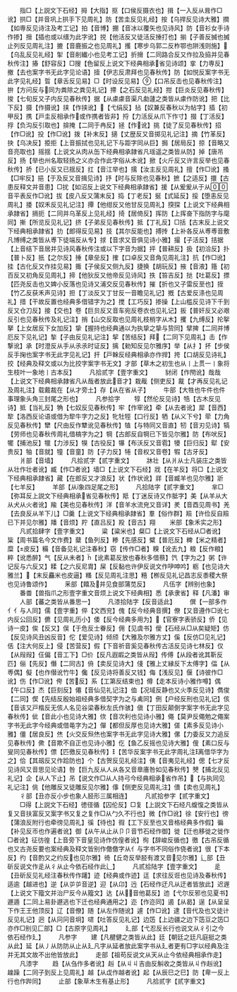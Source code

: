 <!-- { "loadSidebar": true } -->
　　指□【上説文下石经】拇【大指】抠【口侯反摄衣也】揖【一入反从咠作□讹】拱□【并音巩上拱手下见周礼】防【苦圭反见礼经】按【乌捍反见诗大雅】撋【如専反见诗注及考工记】拍【音博】掤【音冰以覆矢也见诗风】防【音衫女手诗作掺】搢【插也或以缙为此字讹】捝【他活反又徒活反捶打也】揃【子善反搣也搣止列反见周礼注】摝【音鹿振之也见周礼】擭【寒步乌郭二反柞鄂也阱浅则施】【乌乱反见礼经】揱【音削纎小也见考工记】折搚【二同路合反又作拉及拹并见春秋传注】摏【舒容反】□搜【色留反上说文下经典相承省见诗颂】挛【力専反】撤【去也案字书无此字见论语】撎【伊志反肃拜也见春秋传】防【如悦反案字书无此字见礼经】晢【章舌反见易】□【时设反见易】【口吊反击也见春秋传注】拚【方问反与同为粪除之粪见礼记】摕【之石反见礼经】拑【巨炎反见春秋传】捘【七旬反又子内反见春秋传】据【从豦豦音渠凡勮蘧之类皆从豦作防讹】把【比下反】摄【作摄讹】挟【作挟讹】【弋绢反】拈【奴兼反春秋以为帖字】插【初甲反】携【戸圭反相承作或作携者皆非】捋【力活反从爪下作寸】掇【丁活反】捊【负沟反引取也】揜掩【二同于冉反】拯【作讹】挑【徒了反见春秋传】招【作□讹】投【作□讹】拨【补末反】擿【丈歴反又音掷见礼记注】摘【竹革反】抉【乌决反】挋拒【上音振拭也见礼记下与距字同从巨】挶【居局反】掠【音略又音亮取也】摇揺【上说文从肉从缶下经典相承隷省凡瑶遥之类皆从防】掉【唐吊反】扬【举也州名取轻扬之义亦合作此字俗从木讹】掀【火斤反又许言反举也见春秋传】挢【已小反又已揺反】扛【音江举也】擩【汝主反见周礼】擅【作□讹】搔【□牢反】挹【于及反又音揖见诗】抒【时与反除也见春秋】摭【之适反】擐【古患反释文并音患】□扰【如沼反上说文下经典相承隷省】援【从爰爰从于从音平表反作□讹】拔【皮八反又蒲末反】捣【丁老反】挻【式延反】挼【堕恚反见周礼】捼【奴禾反见礼记注】撢【他绀反又他甘反见周礼】揬探【上说文下经典相承隷省】搹扼【二同并乌革反上见礼经】掎【居倚反】挥防【上挥奋下指防字与麾同】摲【所览反见礼记】挤【子弟反见春秋传】抵【丁礼反】□括【古末反上说文下经典相承隷省】扐【郎得反见易】技【其尔反能也】搏抟【上补各反从尃尃音敷凡博缚之类皆从尃下徒端反从专】捄【音求又音俱见诗小雅】撮【子活反】拮据【上音结下音居并见诗风春秋传注或以下字音为据】抨【普耕反】扱【初洽反】扑【普卜反】扺【之尔反】捶【章垒反】搉【口卓反又音角见周礼注】抗【作□讹】挂【古化反又作挂见易】掫【子侯反又侧九反】捷换【胡玩反】掖【音液】簎【初百反又初角反见周礼】揥【他狄反又他帝反见诗风】抶【笞吉反】挞【吐葛反】摽【匹尧反击也又婢小反落也见诗又浦交反见春秋传】摧【折也又子雷反至也】挃【竹乙反获禾声见诗】担【丁淡反又丁甘反一音瞻见礼记】摡【古爱反涤也见周礼】措【干故反置也经典多借错字为之】搅【工巧反】掺操【上山槛反见诗下千到反又仓刀反】接【交也】卷【巨贠反又音车宛反卷衣也见礼记】扳【普奸反又必艰反引也见春秋传及礼记注】捎【山交反取也见周礼枝梢字从木】攫【九缚反】抡挐拏【上女居反下女加反】挚【握持也经典通以为执挚之挚与贽同】擘捭【二同并博厄反下见礼记】揫【子由反见礼记注】挈【苦结反】拜【二同下见周礼】击【作撃讹】承【时澄反从手从氶氶时证反】摛【勑知反见尔雅序】举【从扌】抔【步侯反手掬也案字书无此字见礼记】扞【戸榦反经典相承亦作捍】挎【口胡反见诗礼】挍【经典及释文或以为比挍字案字书无文】才部【草木之初生也从丨上贯一丨象将生枝叶一象地丨古本反】
　　凡拾贰字【壹字重文】
　　豺闭【作閇讹】哉哉【上说文下经典相承隷省凡从哉者放此音才】栽胾【侧吏反】酨【才再反见礼记及周礼注】载戴裁在【从才旁土】存【从在省从子】
　　牛部【大牲也牛件也件事理象头角三封尾之形也】
　　凡参拾字
　　犉【然伦反见诗】牿【古木反见诗】抵【当礼反】觕【七奴反见春秋传】牢【作窂讹】牵【从去者讹】犀【音西】犂【洛西反论语或借为犂牛字力之反】牝牡牼【口行反】牺【从义下兮】荦【力角反见春秋传】犫【尺由反作犨讹见春秋传】犆【与特同又音直】牣【音刃见诗】犒【劳师也见春秋传周礼借槁字为之】犅【古郎反自犅已下皆见尔雅】防【布吠反】犤【捕池反】犣【力涉反】犑【古役反】犦【布沃反又音雹】犪【巨归反】犚【安贵反】牰【音就】犝【音童】防【子力反】犈【音权又音卷】犌【古牙反】
　　爿部【音墙】
　　凡拾贰字【贰字重文】
　　牀壮【从爿从士凡装庄之类皆从壮作壮者讹】臧【作□者讹】墙□【上说文下石经】戕【在羊反】将□【上说文下经典相承隷省】藏【在郎反又才浪反】状【作状讹】牂【音臧羊也见尔雅】斨【七羊反】
　　羊部【从象四足尾之形】
　　凡拾陆字【贰字重文】
　　芈□【弥耳反上説文下经典相承省见春秋传】羝【丁迷反诗又作胝字】美【从羊从大从犬从火者讹】羭【美也见春秋传】洋【音羊水流皃又音详】羑【音酉见周书】羌【去良反从羊下儿】□羹【上说文下经典相承隷省】羣【俗作群】羷【许俭反自羷已下并见尔雅】羳【音烦】羜【直吕反】羖【音古】翔
　　米部【象禾实之形】
　　凡贰拾肆字【壹字重文】
　　粱【粱米也】粲□【上说文下石经从□者讹】粊【周书篇名今文作费】糵【鱼列反】糁【先感反】糪【普厄反】粺【米之精者】糜【皮反】糒【音备见礼记注春秋】窃【传作□者】糗【讹去九】粮【反作粮】粹【讹悉醉】气【反从未者】【讹素葛反放也春秋多借蔡】饩【字为之】粥【许记反与六反又】糅【之六反尼胄】屎【反黏也许伊反说文作吚呻吟】粝【也见诗大雅兰】【末反麤米也皮逼】糔【反见周礼注思】糦【栁反见礼记昌志反黍稷大祭也见诗鲁颂作】
　　釆部【饎及并见食部蒲苋反】
　　凡伍字【辨别也象】
　　番畨【兽指爪之形壹字重文音烦上说文下经典相】悉【承隶省】释【凡潘】审
　　人部【蕃之类皆从番思一】
　　凡漆拾陆字【反音适此】
　　僎【一部多作亻亻与人同】儒【壹字重】倅【文西兖】傀【反今经典音撰】僚【又音遵作□讹七内反公回反】儦【见周礼历小】倭【反今经典多用为】【官寮字表骄反】侨【见诗一皮】俟【反又】俣【于危反士眷反】佣【见虞书】僾【石经从□从矣疑矩】仿【反见诗风丑凶反音】佗【爱见诗】倾颀【大雅及尔雅方丈】傒【反仿□见礼记】佸【注大何反上】侵【苦营反】假【下音祈音奚见春秋传古活反见诗七林反】仅【从叚叚】仼偏【音工下】□价【反凡遐嘏之类皆从叚】传傅【从段者讹其靳反匹】俪【先反】僭【二同古】侜【卖反见诗大】俴【雅上丈縁反下太傅字】偪【从尃偶】儗【也作僣讹竹牛】儳【反见诗将善反又钱】侮【浅反见】偃【诗彼作□讹】伤【作□讹】侉【苦反】系【工第反结束也】僔【走本反诗小雅作噂】偶【午口反】杰【巨刻反】僊【音仙见礼记注】侐【况域反静也又火季反见诗】儁俊【二同】偰【先结反殷始祖经典多借契字为之与禼同】侀【户经反刑也见礼记】侅【音该又戸楷反无侅人名见谷梁春秋左氏作骇】傎【丁田反颠倒字案字书无此字见春秋传】佌【音此小也见诗大雅】佽【音次利也见诗小雅】僶【莫尹反僶勉之僶案字书无此字今经典或借黾字为之】僤【都但反厚也见诗大雅】傞【素多反见诗小雅】僵【居良反】烋【火交反炰烋也案字书无此字见诗大雅】傫【力委反又力追反见春秋传】僛【音欺不自正也见诗小雅】仡【鱼乙反摇也见诗大雅】傁【素口反与叟同见春秋传】僄【匹徼反见春秋传】【苦华反案字书无此字周礼注离借华字为之】佮【其刼反又作跲防也】个【古贺反见礼经注】侇【音夷见礼经】偲【七才反见诗风又音思见论语】咎【巨九反从人从各又音臯廧咎如见春秋传】僰【捕北反见礼记】企【从人下止】吊【说文作□从人持弓今经典相承省作吊】【与执同见礼记注】佻【他雕反又徒雕反见尔雅】倳【侧吏反见周礼注】儥【卖也见周礼】
　　彳部【丑亦反小步也象人胫形三属相连】
　　凡贰拾参字【贰字重文】
　　□得【上説文下石经】徳径循【囚伦反】□复【上説文下石经凡蝮愎之类皆从复又音扶富反又案字书又复之复作□从勹久不行也】微【作□讹】徐【安行也】徬【蒲浪反附行也牵徬见周礼】徯【待也】徦【工下反至也又音格经典多作假】徧【补见反帀也作遍者讹】御【从午从止从卩卩音节石经作御】徙【迁也移徙之徙作□者讹】征彷徨【上音旁下音皇见诗作仿偟者讹】徇【辞峻反循也】徼【古吊反循也又古尧反要也案经典及释文皆别作儌儌字从亻与字书不同俗作侥者讹】很【下本反】彴【音酌又之约反也见尔雅】徛【丘竒反举胫有渡又音见尔雅】辶部【丑斫反说文作辵从彳从止今依石经作此辶】
　　凡贰拾陆字【壹字重文】
　　辵【丑斫反见礼经注春秋传作躇】迹【经典或作迹】迋【求往反诳也见诗及春秋传】适逾【越进也】逆【从屰屰音逆】迎【从卬】迃【石经作迂凡从迂者皆放此】迟遟【上说文下籀文并治尸反今从籀文】达【从音他葛反】迆【弋尔反邪也见夏书】遯遁【二同上易卦遯逃也下迁也经典通用之】迩【作迩同】遏【从曷】逞【从呈呈下作王王他顶反】辽【音僚】随【从左作随讹】遽【作□讹】逮【音代及也又徒计反见礼记】迥【从冋冋音坰】嚃【吐答反见礼记】边笾【上边疆之边下笾豆之笾□亦作□别见匚部】□【古原字见周礼】
　　廴部【弋忍反长行也说文从彳引之今依石经作廴】
　　凡参字
　　建【凡楗健之类皆从此】廷【朝廷之廷凡庭挺之类从此】延【从丿从防防从止从廴凡字从延者放此案字书从廴者更有□字以经典及注并无其文故不出他皆放此】
　　走部【祖苟反说文从天从止今依经典相承作走】
　　凡漆字
　　趋【从刍作多者讹】赳【从丩丩吉由反觓收之类皆从丩作赳讹】趮躁【二同子到反上见周礼】越【从戉作越者讹】起【从辰巳之巳】防【卑一反上行也作跸同】
　　止部【象草木生有基止形】
　　凡拾贰字【贰字重文】
